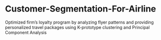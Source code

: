 # Customer-Segmentation-For-Airline
Optimized firm’s loyalty program by analyzing flyer patterns and providing personalized travel packages using K-prototype clustering and Principal Component Analysis
